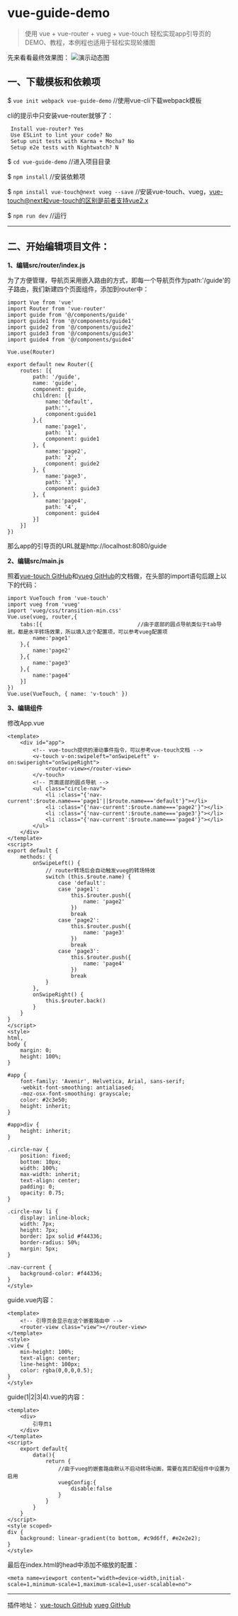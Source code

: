 # vue-guide-demo

> 使用 vue + vue-router + vueg + vue-touch 轻松实现app引导页的DEMO、教程，本例程也适用于轻松实现轮播图


先来看看最终效果图：
![演示动态图][1]



一、下载模板和依赖项
----

$ `vue init webpack vue-guide-demo` //使用vue-cli下载webpack模板

cli的提示中只安装vue-router就够了：

     Install vue-router? Yes
     Use ESLint to lint your code? No
     Setup unit tests with Karma + Mocha? No
     Setup e2e tests with Nightwatch? N
  

$ `cd vue-guide-demo`                     //进入项目目录

$ `npm install`                           //安装依赖项

$ `npm install vue-touch@next vueg --save` //安装vue-touch、vueg，vue-touch@next和vue-touch的区别是前者支持vue2.x

$ `npm run dev`                           //运行


----------


二、开始编辑项目文件：
-----------

**1、编辑src/router/index.js**

为了方便管理，导航页采用嵌入路由的方式，即每一个导航页作为path:'/guide'的子路由，我们新建四个页面组件，添加到router中：

    import Vue from 'vue'
    import Router from 'vue-router'
    import guide from '@/components/guide'
    import guide1 from '@/components/guide1'
    import guide2 from '@/components/guide2'
    import guide3 from '@/components/guide3'
    import guide4 from '@/components/guide4'
    
    Vue.use(Router)
    
    export default new Router({
        routes: [{
            path: '/guide',
            name: 'guide',
            component: guide,
            children: [{
            	name:'default',
            	path:'',
            	component:guide1
            },{
            	name:'page1',
                path: '1',
                component: guide1
            }, {
            	name:'page2',
                path: '2',
                component: guide2
            }, {
            	name:'page3',
                path: '3',
                component: guide3
            }, {
            	name:'page4',
                path: '4',
                component: guide4
            }]
        }]
    })

那么app的引导页的URL就是http://localhost:8080/guide


**2、编辑src/main.js**

照着[vue-touch GitHub](https://github.com/vuejs/vue-touch/tree/next)和[vueg GitHub](https://github.com/jaweii/vueg)的文档做，在头部的import语句后跟上以下的代码：

    import VueTouch from 'vue-touch'
    import vueg from 'vueg'
    import 'vueg/css/transition-min.css'
    Vue.use(vueg, router,{
    	tabs:[{                              //由于底部的圆点导航类似于tab导航，都是水平转场效果，所以填入这个配置项，可以参考vueg配置项
    		name:'page1'
    	},{
    		name:'page2'
    	},{
    		name:'page3'
    	},{
    		name:'page4'
    	}]
    })
    Vue.use(VueTouch, { name: 'v-touch' })

**3、编辑组件**

修改App.vue

    <template>
        <div id="app">
        	<!-- vue-touch提供的滑动事件指令，可以参考vue-touch文档 -->
            <v-touch v-on:swipeleft="onSwipeLeft" v-on:swiperight="onSwipeRight">
                <router-view></router-view>
            </v-touch>
            <!-- 页面底部的圆点导航 -->
            <ul class="circle-nav">
                <li :class="{'nav-current':$route.name==='page1'||$route.name==='default'}"></li>
                <li :class="{'nav-current':$route.name==='page2'}"></li>
                <li :class="{'nav-current':$route.name==='page3'}"></li>
                <li :class="{'nav-current':$route.name==='page4'}"></li>
            </ul>
        </div>
    </template>
    <script>
    export default {
        methods: {
            onSwipeLeft() {
            	// router转场后会自动触发vueg的转场特效
                switch (this.$route.name) {
                    case 'default':
                    case 'page1':
                        this.$router.push({
                            name: 'page2'
                        })
                        break
                    case 'page2':
                        this.$router.push({
                            name: 'page3'
                        })
                        break
                    case 'page3':
                        this.$router.push({
                            name: 'page4'
                        })
                        break
                }
            },
            onSwipeRight() {
                this.$router.back()
            }
        }
    }
    </script>
    <style>
    html,
    body {
        margin: 0;
        height: 100%;
    }
    
    #app {
        font-family: 'Avenir', Helvetica, Arial, sans-serif;
        -webkit-font-smoothing: antialiased;
        -moz-osx-font-smoothing: grayscale;
        color: #2c3e50;
        height: inherit;
    }
    
    #app>div {
        height: inherit;
    }
    
    .circle-nav {
        position: fixed;
        bottom: 10px;
        width: 100%;
        max-width: inherit;
        text-align: center;
        padding: 0;
        opacity: 0.75;
    }
    
    .circle-nav li {
        display: inline-block;
        width: 7px;
        height: 7px;
        border: 1px solid #f44336;
        border-radius: 50%;
        margin: 5px;
    }
    
    .nav-current {
        background-color: #f44336;
    }
    </style>

guide.vue内容：

    <template>
    	<!-- 引导页会显示在这个嵌套路由中 -->
        <router-view class="view"></router-view>
    </template>
    <style>
    .view {
        min-height: 100%;
        text-align: center;
        line-height: 100px;
        color: rgba(0,0,0,0.5);
    }
    </style>

guide(1|2|3|4).vue的内容：

    <template>
        <div>
            引导页1
        </div>
    </template>
    <script>
    	export default{
    		data(){
    			return {
    				//由于vueg的嵌套路由默认不启动转场动画，需要在其匹配组件中设置为启用
    				vuegConfig:{
    					disable:false
    				}
    			}
    		}
    	}
    </script>
    <style scoped>
    div {
        background: linear-gradient(to bottom, #c9d6ff, #e2e2e2);
    }
    </style>

最后在index.html的head中添加不缩放的配置：

    <meta name=viewport content="width=device-width,initial-scale=1,minimum-scale=1,maximum-scale=1,user-scalable=no">


----------


插件地址：
[vue-touch GitHub](https://github.com/vuejs/vue-touch/tree/next)
[vueg GitHub](https://github.com/jaweii/vueg)


  [1]: https://raw.githubusercontent.com/jaweii/vue-guide-demo/master/images/GIF.gif